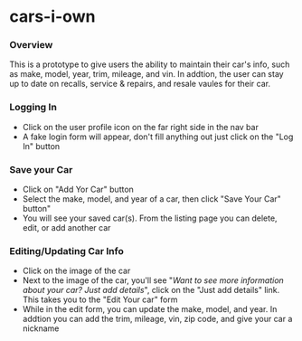 # cars-i-own
<h3>Overview</h3>
<p>This is a prototype to give users the ability to maintain their car's info, such as make, model, year, trim, mileage, and vin. In addtion, the user can stay up to date on recalls, service &amp; repairs, and resale vaules for their car.</p>

<h3>Logging In</h3>
<ul>
  <li>Click on the user profile icon on the far right side in the nav bar</li>
  <li>A fake login form will appear, don't fill anything out just click on the "Log In" button</li>
</ul>

<h3>Save your Car</h3>
<ul>
  <li>Click on "Add Yor Car" button</li>
  <li>Select the make, model, and year of a car, then click "Save Your Car" button"</li>
  <li>You will see your saved car(s). From the listing page you can delete, edit, or add another car</li>
</ul>


<h3>Editing/Updating Car Info</h3>
<ul>
  <li>Click on the image of the car</li>
  <li>Next to the image of the car, you'll see "<i>Want to see more information about your car? Just add details</i>", click on the "Just add details" link. This takes you to the "Edit Your car" form</li>
  <li>While in the edit form, you can update the make, model, and year. In addtion you can add the trim, mileage, vin, zip code, and give your car a nickname</li>
</ul>


